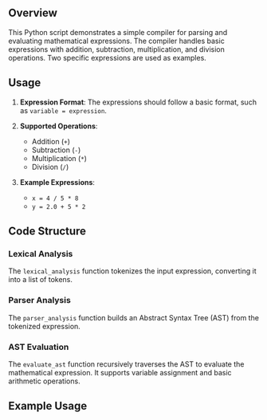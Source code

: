 ## Overview

This Python script demonstrates a simple compiler for parsing and evaluating mathematical expressions. The compiler handles basic expressions with addition, subtraction, multiplication, and division operations. Two specific expressions are used as examples.

## Usage

1. **Expression Format**: The expressions should follow a basic format, such as `variable = expression`.

2. **Supported Operations**:
   - Addition (`+`)
   - Subtraction (`-`)
   - Multiplication (`*`)
   - Division (`/`)

3. **Example Expressions**:
   - `x = 4 / 5 * 8`
   - `y = 2.0 + 5 * 2`

## Code Structure

### Lexical Analysis

The `lexical_analysis` function tokenizes the input expression, converting it into a list of tokens.

### Parser Analysis

The `parser_analysis` function builds an Abstract Syntax Tree (AST) from the tokenized expression.

### AST Evaluation

The `evaluate_ast` function recursively traverses the AST to evaluate the mathematical expression. It supports variable assignment and basic arithmetic operations.

## Example Usage

<!-- ```python
# Example expressions
expression_a = "x = 4 / 5 * 8"
expression_b = "y = 2.0 + 5 * 2"

# Lexical Analysis
tokens_a = lexical_analysis(expression_a)
tokens_b = lexical_analysis(expression_b)

# Parser Analysis
ast_a = parser_analysis(tokens_a)
ast_b = parser_analysis(tokens_b)

# Initialize variables dictionary
variables = {}

# Evaluate expressions
evaluate_ast(ast_a)
evaluate_ast(ast_b)

# Print the result
print("\nVariable Values:")
print(variables) -->